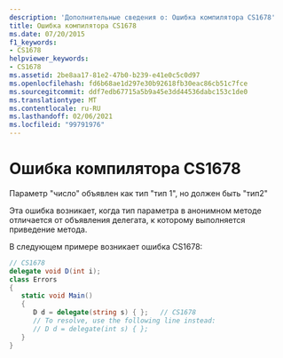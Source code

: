 ```yaml
---
description: 'Дополнительные сведения о: Ошибка компилятора CS1678'
title: Ошибка компилятора CS1678
ms.date: 07/20/2015
f1_keywords:
- CS1678
helpviewer_keywords:
- CS1678
ms.assetid: 2be8aa17-81e2-47b0-b239-e41e0c5c0d97
ms.openlocfilehash: fd6b68ae1d297e30b92618fb30eac86cb51c7fce
ms.sourcegitcommit: ddf7edb67715a5b9a45e3dd44536dabc153c1de0
ms.translationtype: MT
ms.contentlocale: ru-RU
ms.lasthandoff: 02/06/2021
ms.locfileid: "99791976"
---
```

# <a name="compiler-error-cs1678"></a>Ошибка компилятора CS1678

Параметр "число" объявлен как тип "тип 1", но должен быть "тип2"  
  
 Эта ошибка возникает, когда тип параметра в анонимном методе отличается от объявления делегата, к которому выполняется приведение метода.  
  
 В следующем примере возникает ошибка CS1678:  
  
```csharp  
// CS1678  
delegate void D(int i);  
class Errors
{  
   static void Main()
   {  
      D d = delegate(string s) { };   // CS1678  
      // To resolve, use the following line instead:  
      // D d = delegate(int s) { };  
   }  
}  
```
